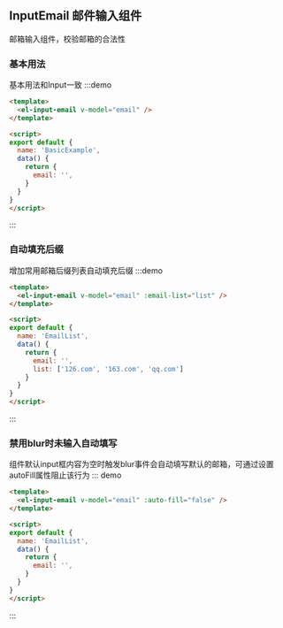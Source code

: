 ## InputEmail 邮件输入组件

邮箱输入组件，校验邮箱的合法性

### 基本用法

基本用法和Input一致
:::demo

```html
<template>
  <el-input-email v-model="email" />
</template>

<script>
export default {
  name: 'BasicExample',
  data() {
    return {
      email: '',
    }
  }
}
</script>
```

:::

### 自动填充后缀

增加常用邮箱后缀列表自动填充后缀
:::demo

```html
<template>
  <el-input-email v-model="email" :email-list="list" />
</template>

<script>
export default {
  name: 'EmailList',
  data() {
    return {
      email: '',
      list: ['126.com', '163.com', 'qq.com']
    }
  }
}
</script>
```

:::

### 禁用blur时未输入自动填写

组件默认input框内容为空时触发blur事件会自动填写默认的邮箱，可通过设置autoFill属性阻止该行为
::: demo

```html
<template>
  <el-input-email v-model="email" :auto-fill="false" />
</template>

<script>
export default {
  name: 'EmailList',
  data() {
    return {
      email: '',
    }
  }
}
</script>
```

:::
